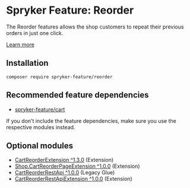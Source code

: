 # Spryker Feature: Reorder

The Reorder features allows the shop customers to repeat their previous orders in just one click.

[Learn more](https://docs.spryker.com/docs/pbc/all/customer-relationship-management/202307.0/reorder-feature-overview.html)

## Installation

```
composer require spryker-feature/reorder
```

## Recommended feature dependencies
- [spryker-feature/cart](https://github.com/spryker-feature/cart)

If you don't include the feature dependencies, make sure you use the respective modules instead.

## Optional modules
- [CartReorderExtension ^1.3.0](https://github.com/spryker/cart-reorder-extension) (Extension)
- [Shop.CartReorderPageExtension ^1.0.0](https://github.com/spryker-shop/cart-reorder-page-extension) (Extension)
- [CartReorderRestApi ^1.0.0](https://github.com/spryker/cart-reorder-rest-api) (Legacy Glue)
- [CartReorderRestApiExtension ^1.0.0](https://github.com/spryker/cart-reorder-rest-api-extension) (Extension)
